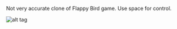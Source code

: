 Not very accurate clone of Flappy Bird game. Use space for control.

![alt tag](https://raw.github.com/iodiot/FlappyBird/master/ScreenShots/1.png)